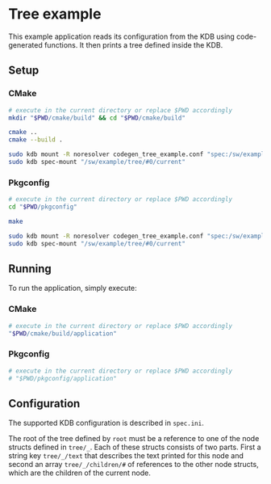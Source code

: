 # Tree example

This example application reads its configuration from the KDB using code-generated functions.
It then prints a tree defined inside the KDB.

## Setup

### CMake

```sh
# execute in the current directory or replace $PWD accordingly
mkdir "$PWD/cmake/build" && cd "$PWD/cmake/build"

cmake ..
cmake --build .

sudo kdb mount -R noresolver codegen_tree_example.conf "spec:/sw/example/tree/#0/current" specload "app=$PWD/application"
sudo kdb spec-mount "/sw/example/tree/#0/current"
```

### Pkgconfig

```sh
# execute in the current directory or replace $PWD accordingly
cd "$PWD/pkgconfig"

make

sudo kdb mount -R noresolver codegen_tree_example.conf "spec:/sw/example/tree/#0/current" specload "app=$PWD/application"
sudo kdb spec-mount "/sw/example/tree/#0/current"
```

## Running

To run the application, simply execute:

### CMake

```sh
# execute in the current directory or replace $PWD accordingly
"$PWD/cmake/build/application"
```

### Pkgconfig

```sh
# execute in the current directory or replace $PWD accordingly
# "$PWD/pkgconfig/application"
```

## Configuration

The supported KDB configuration is described in `spec.ini`.

The root of the tree defined by `root` must be a reference to one of the node structs defined in
`tree/_`. Each of these structs consists of two parts. First a string key `tree/_/text` that describes
the text printed for this node and second an array `tree/_/children/#` of references to the other node
structs, which are the children of the current node.
